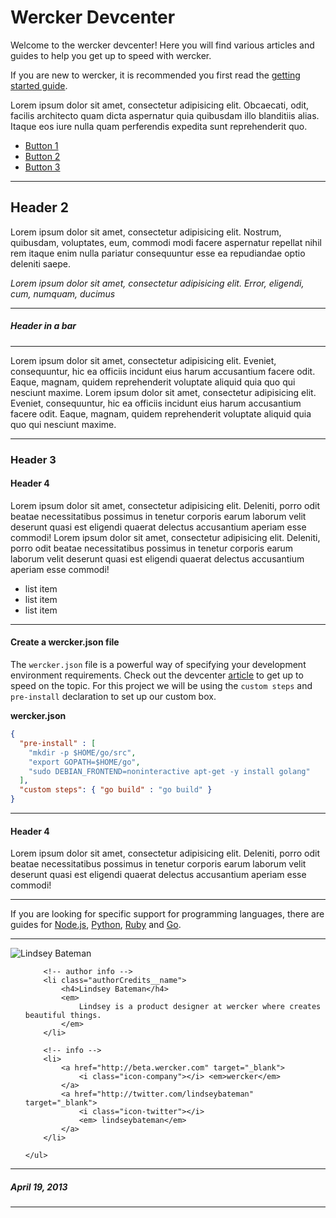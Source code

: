 # Wercker Devcenter


Welcome to the wercker devcenter! Here you will find various articles and guides to help you get up to speed with wercker.

If you are new to wercker, it is recommended you first read the [getting started guide](/articles/gettingstarted/intro.html).

Lorem ipsum dolor sit amet, consectetur adipisicing elit. Obcaecati, odit, facilis architecto quam dicta aspernatur quia quibusdam illo blanditiis alias. Itaque eos iure nulla quam perferendis expedita sunt reprehenderit quo.

<ul class="button-group">
<li><a href="#" class="button">Button 1</a></li>
<li><a href="#" class="button">Button 2</a></li>
<li><a href="#" class="button">Button 3</a></li>
</ul>



-------

## Header 2

Lorem ipsum dolor sit amet, consectetur adipisicing elit. Nostrum, quibusdam, voluptates, eum, commodi modi facere aspernatur repellat nihil rem itaque enim nulla pariatur consequuntur esse ea repudiandae optio deleniti saepe.

*Lorem ipsum dolor sit amet, consectetur adipisicing elit. Error, eligendi, cum, numquam, ducimus*


****
##### Header in a bar
****

Lorem ipsum dolor sit amet, consectetur adipisicing elit. Eveniet, consequuntur, hic ea officiis incidunt eius harum accusantium facere odit. Eaque, magnam, quidem reprehenderit voluptate aliquid quia quo qui nesciunt maxime. Lorem ipsum dolor sit amet, consectetur adipisicing elit. Eveniet, consequuntur, hic ea officiis incidunt eius harum accusantium facere odit. Eaque, magnam, quidem reprehenderit voluptate aliquid quia quo qui nesciunt maxime.

-------

### Header 3

#### Header 4

Lorem ipsum dolor sit amet, consectetur adipisicing elit. Deleniti, porro odit beatae necessitatibus possimus in tenetur corporis earum laborum velit deserunt quasi est eligendi quaerat delectus accusantium aperiam esse commodi! Lorem ipsum dolor sit amet, consectetur adipisicing elit. Deleniti, porro odit beatae necessitatibus possimus in tenetur corporis earum laborum velit deserunt quasi est eligendi quaerat delectus accusantium aperiam esse commodi!

* list item
* list item
* list item

-------

#### Create a wercker.json file

The `wercker.json` file is a powerful way of specifying your development environment requirements. Check out the devcenter [article](/articles/werckerjson) to get up to speed on the topic. For this project we will be using the `custom steps` and `pre-install` declaration to set up our custom box.

**wercker.json**

``` json
{
  "pre-install" : [
    "mkdir -p $HOME/go/src",
    "export GOPATH=$HOME/go",
    "sudo DEBIAN_FRONTEND=noninteractive apt-get -y install golang"
  ],
  "custom steps": { "go build" : "go build" }
}
```

-------

#### Header 4

Lorem ipsum dolor sit amet, consectetur adipisicing elit. Deleniti, porro odit beatae necessitatibus possimus in tenetur corporis earum laborum velit deserunt quasi est eligendi quaerat delectus accusantium aperiam esse commodi!

-------

If you are looking for specific support for programming languages, there are guides for [Node.js](/articles/languages/nodejs.html), [Python](/articles/languages/python.html), [Ruby](/articles/languages/ruby.html) and [Go](/articles/languages/go.html).

-------

<div class="authorCredits">
	<span class="profile-picture">
		<img src="https://secure.gravatar.com/avatar/e1c82876f21cdafafd2b01a1e625f587?d=identicon&amp;s=192" alt="Lindsey Bateman"/>
	</span>
	<ul class="authorCredits">

        <!-- author info -->
        <li class="authorCredits__name">
			<h4>Lindsey Bateman</h4>
			<em>
				Lindsey is a product designer at wercker where creates beautiful things.
			</em>
		</li>

        <!-- info -->
        <li>
            <a href="http://beta.wercker.com" target="_blank">
                <i class="icon-company"></i> <em>wercker</em>
            </a>
            <a href="http://twitter.com/lindseybateman" target="_blank">
				<i class="icon-twitter"></i>
				<em> lindseybateman</em>
			</a>
        </li>

	</ul>
</div>

-------
##### April 19, 2013
-------
